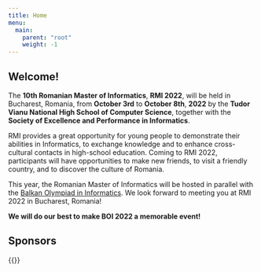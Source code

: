 ```yaml
---
title: Home
menu:
  main:
    parent: "root"
    weight: -1
---
```


<script type="application/ld+json">
{
  "@context": "https://schema.org",
  "@type": "Event",
  "name": "Romanian Master of Informatics",
  "startDate": "2022-10-03",
  "endDate": "2022-10-08",
  "eventAttendanceMode": "https://schema.org/OfflineEventAttendanceMode",
  "eventStatus": "https://schema.org/EventScheduled",
  "location": {
    "@type": "Place",
    "name": "Bucharest",
    "address": {
      "@type": "PostalAddress",
      "addressLocality": "Bucharest",
      "addressCountry": "RO"
    }
  },
  "image": "https://boi2022.lbi.ro/assets/splash.png",
  "description": "The Romanian Master of Informatics is a programming contest for high school students organised by the Tudor Vianu National High School of Computer Science.",
  "organizer": [
    {
      "@type": "Organization",
      "name": "Tudor Vianu National High School of Computer Science",
      "url": "https://lbi.ro"
    },
    {
      "@type": "Organization",
      "name": "Society of Excellence and Performance in Informatics",
      "url": "https://sepi.ro"
    }
  ]
}
</script>

## Welcome!

The **10th Romanian Master of Informatics**, **RMI 2022**, will be held
in Bucharest, Romania, from **October 3rd** to **October 8th**, **2022** by the
**Tudor Vianu National High School of Computer Science**, together with the
**Society of Excellence and Performance in Informatics**.

RMI provides a great opportunity for young people to demonstrate their
abilities in Informatics, to exchange knowledge and to enhance cross-cultural
contacts in high-school education. Coming to RMI 2022, participants will have
opportunities to make new friends, to visit a friendly country, and to discover
the culture of Romania.

This year, the Romanian Master of Informatics will be hosted in parallel with
the [Balkan Olympiad in Informatics](https://boi2022.lbi.ro). We look forward to
meeting you at RMI 2022 in Bucharest, Romania!

**We will do our best to make BOI 2022 a memorable event!**

<!-- ## Organisers

<div class="auto-scroll">
	<div class="movable">
		{{<images class="logo" path="assets/organisers/">}}
		{{<images class="logo" path="assets/organisers/">}}
	</div>
</div> -->

## Sponsors

<div>
  {{<images class="logo" path="/sponsors/*" type="logo" size="x320" >}}
</div>
